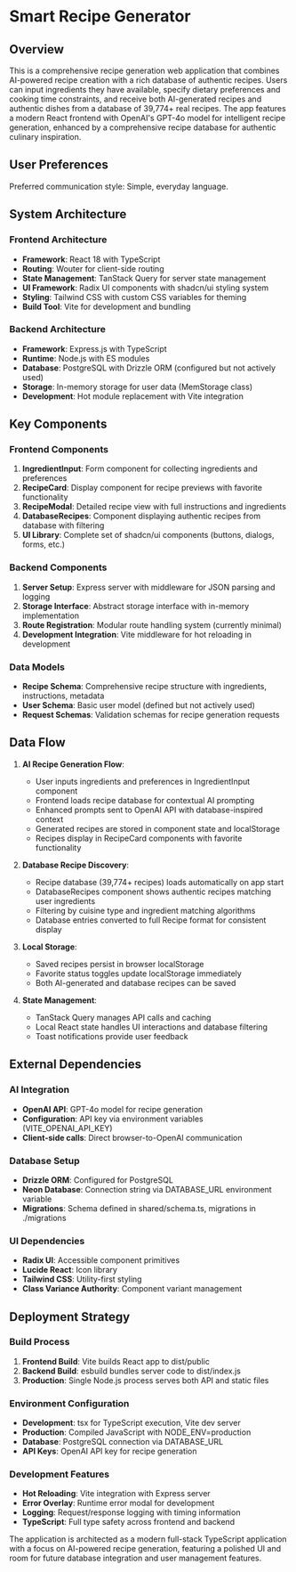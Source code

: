 # Smart Recipe Generator

## Overview

This is a comprehensive recipe generation web application that combines AI-powered recipe creation with a rich database of authentic recipes. Users can input ingredients they have available, specify dietary preferences and cooking time constraints, and receive both AI-generated recipes and authentic dishes from a database of 39,774+ real recipes. The app features a modern React frontend with OpenAI's GPT-4o model for intelligent recipe generation, enhanced by a comprehensive recipe database for authentic culinary inspiration.

## User Preferences

Preferred communication style: Simple, everyday language.

## System Architecture

### Frontend Architecture
- **Framework**: React 18 with TypeScript
- **Routing**: Wouter for client-side routing
- **State Management**: TanStack Query for server state management
- **UI Framework**: Radix UI components with shadcn/ui styling system
- **Styling**: Tailwind CSS with custom CSS variables for theming
- **Build Tool**: Vite for development and bundling

### Backend Architecture
- **Framework**: Express.js with TypeScript
- **Runtime**: Node.js with ES modules
- **Database**: PostgreSQL with Drizzle ORM (configured but not actively used)
- **Storage**: In-memory storage for user data (MemStorage class)
- **Development**: Hot module replacement with Vite integration

## Key Components

### Frontend Components
1. **IngredientInput**: Form component for collecting ingredients and preferences
2. **RecipeCard**: Display component for recipe previews with favorite functionality
3. **RecipeModal**: Detailed recipe view with full instructions and ingredients
4. **DatabaseRecipes**: Component displaying authentic recipes from database with filtering
5. **UI Library**: Complete set of shadcn/ui components (buttons, dialogs, forms, etc.)

### Backend Components
1. **Server Setup**: Express server with middleware for JSON parsing and logging
2. **Storage Interface**: Abstract storage interface with in-memory implementation
3. **Route Registration**: Modular route handling system (currently minimal)
4. **Development Integration**: Vite middleware for hot reloading in development

### Data Models
- **Recipe Schema**: Comprehensive recipe structure with ingredients, instructions, metadata
- **User Schema**: Basic user model (defined but not actively used)
- **Request Schemas**: Validation schemas for recipe generation requests

## Data Flow

1. **AI Recipe Generation Flow**:
   - User inputs ingredients and preferences in IngredientInput component
   - Frontend loads recipe database for contextual AI prompting
   - Enhanced prompts sent to OpenAI API with database-inspired context
   - Generated recipes are stored in component state and localStorage
   - Recipes display in RecipeCard components with favorite functionality

2. **Database Recipe Discovery**:
   - Recipe database (39,774+ recipes) loads automatically on app start
   - DatabaseRecipes component shows authentic recipes matching user ingredients
   - Filtering by cuisine type and ingredient matching algorithms
   - Database entries converted to full Recipe format for consistent display

3. **Local Storage**:
   - Saved recipes persist in browser localStorage
   - Favorite status toggles update localStorage immediately
   - Both AI-generated and database recipes can be saved

4. **State Management**:
   - TanStack Query manages API calls and caching
   - Local React state handles UI interactions and database filtering
   - Toast notifications provide user feedback

## External Dependencies

### AI Integration
- **OpenAI API**: GPT-4o model for recipe generation
- **Configuration**: API key via environment variables (VITE_OPENAI_API_KEY)
- **Client-side calls**: Direct browser-to-OpenAI communication

### Database Setup
- **Drizzle ORM**: Configured for PostgreSQL
- **Neon Database**: Connection string via DATABASE_URL environment variable
- **Migrations**: Schema defined in shared/schema.ts, migrations in ./migrations

### UI Dependencies
- **Radix UI**: Accessible component primitives
- **Lucide React**: Icon library
- **Tailwind CSS**: Utility-first styling
- **Class Variance Authority**: Component variant management

## Deployment Strategy

### Build Process
1. **Frontend Build**: Vite builds React app to dist/public
2. **Backend Build**: esbuild bundles server code to dist/index.js
3. **Production**: Single Node.js process serves both API and static files

### Environment Configuration
- **Development**: tsx for TypeScript execution, Vite dev server
- **Production**: Compiled JavaScript with NODE_ENV=production
- **Database**: PostgreSQL connection via DATABASE_URL
- **API Keys**: OpenAI API key for recipe generation

### Development Features
- **Hot Reloading**: Vite integration with Express server
- **Error Overlay**: Runtime error modal for development
- **Logging**: Request/response logging with timing information
- **TypeScript**: Full type safety across frontend and backend

The application is architected as a modern full-stack TypeScript application with a focus on AI-powered recipe generation, featuring a polished UI and room for future database integration and user management features.